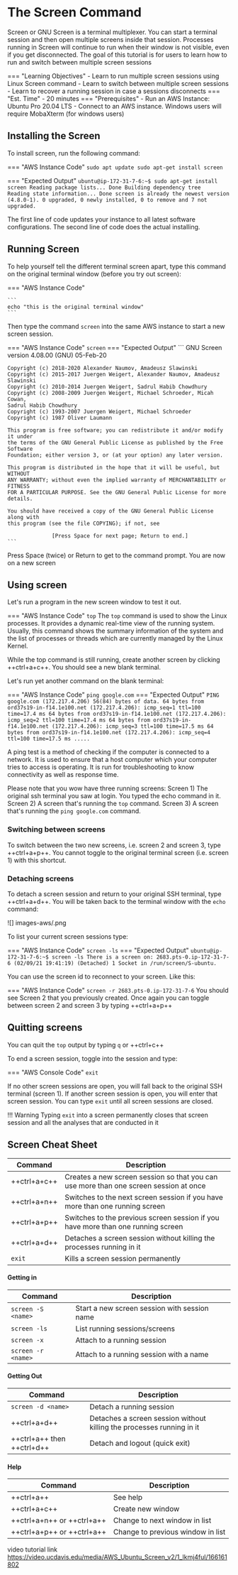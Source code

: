 # The Screen Command

Screen or GNU Screen is a terminal multiplexer. You can start a terminal session and then open multiple screens inside that session. Processes running in Screen will continue to run when their window is not visible, even if you get disconnected. The goal of this tutorial is for users to learn how to run and switch between multiple screen sessions

=== "Learning Objectives"
    - Learn to run multiple screen sessions using Linux Screen command
    - Learn to switch between multiple screen sessions
    - Learn to recover a running session in case a sessions disconnects
=== "Est. Time"
    - 20 minutes
=== "Prerequisites"
    - Run an AWS Instance: Ubuntu Pro 20.04 LTS
    - Connect to an AWS instance. Windows users will require MobaXterm (for windows users)


## Installing the Screen

To install screen, run the following command:

=== "AWS Instance Code"
    ```
    sudo apt update
    sudo apt-get install screen
    ```

=== "Expected Output"
    ```
    ubuntu@ip-172-31-7-6:~$ sudo apt-get install screen
    Reading package lists... Done
    Building dependency tree       
    Reading state information... Done
    screen is already the newest version (4.8.0-1).
    0 upgraded, 0 newly installed, 0 to remove and 7 not upgraded.
    ```

The first line of code updates your instance to all latest software configurations. The second line of code does the actual installing.

## Running Screen

To help yourself tell the different terminal screen apart, type this command on the original terminal window (before you try out screen):

=== "AWS Instance Code"

    ```
    echo "this is the original terminal window"
    ```


Then type the command `screen` into the same AWS instance to start a new screen session.

=== "AWS Instance Code"
    ```
    screen
    ```
=== "Expected Output"
    ```
    GNU Screen version 4.08.00 (GNU) 05-Feb-20

    Copyright (c) 2018-2020 Alexander Naumov, Amadeusz Slawinski
    Copyright (c) 2015-2017 Juergen Weigert, Alexander Naumov, Amadeusz Slawinski
    Copyright (c) 2010-2014 Juergen Weigert, Sadrul Habib Chowdhury
    Copyright (c) 2008-2009 Juergen Weigert, Michael Schroeder, Micah Cowan,
    Sadrul Habib Chowdhury
    Copyright (c) 1993-2007 Juergen Weigert, Michael Schroeder
    Copyright (c) 1987 Oliver Laumann

    This program is free software; you can redistribute it and/or modify it under
    the terms of the GNU General Public License as published by the Free Software
    Foundation; either version 3, or (at your option) any later version.

    This program is distributed in the hope that it will be useful, but WITHOUT
    ANY WARRANTY; without even the implied warranty of MERCHANTABILITY or FITNESS
    FOR A PARTICULAR PURPOSE. See the GNU General Public License for more details.

    You should have received a copy of the GNU General Public License along with
    this program (see the file COPYING); if not, see

                  [Press Space for next page; Return to end.]
    ```
Press Space (twice) or Return to get to the command prompt. You are now on a new screen

## Using screen

Let's run a program in the new screen window to test it out.

=== "AWS Instance Code"
    ```
    top
    ```
The `top` command is used to show the Linux processes. It provides a dynamic real-time view of the running system. Usually, this command shows the summary information of the system and the list of processes or threads which are currently managed by the Linux Kernel.

While the top command is still running, create another screen by clicking ++ctrl+a+c++. You should see a new blank terminal.

Let's run yet another command on the blank terminal:

=== "AWS Instance Code"
    ```
    ping google.com
    ```
=== "Expected Output"
    ```
    PING google.com (172.217.4.206) 56(84) bytes of data.
    64 bytes from ord37s19-in-f14.1e100.net (172.217.4.206): icmp_seq=1 ttl=100 time=17.4 ms
    64 bytes from ord37s19-in-f14.1e100.net (172.217.4.206): icmp_seq=2 ttl=100 time=17.4 ms
    64 bytes from ord37s19-in-f14.1e100.net (172.217.4.206): icmp_seq=3 ttl=100 time=17.5 ms
    64 bytes from ord37s19-in-f14.1e100.net (172.217.4.206): icmp_seq=4 ttl=100 time=17.5 ms
    .....
    ```

A ping test is a method of checking if the computer is connected to a network. It is used to ensure that a host computer which your computer tries to access is operating. It is run for troubleshooting to know connectivity as well as response time.

Please note that you wow have three running screens:
 Screen 1) The original ssh terminal you saw at login. You typed the echo command in it.
 Screen 2) A screen that's running the `top` command.
 Screen 3) A screen that's running the `ping google.com` command.

### Switching between screens

 To switch between the two new screens, i.e. screen 2 and screen 3, type ++ctrl+a+p++. You cannot toggle to the original terminal screen (i.e. screen 1) with this shortcut.

### Detaching screens

 To detach a screen session and return to your original SSH terminal, type ++ctrl+a+d++. You will be taken back to the terminal window with the `echo` command:

![] images-aws/.png

To list your current screen sessions type:

=== "AWS Instance Code"
    ```
    screen -ls
    ```
=== "Expected Output"
    ```
    ubuntu@ip-172-31-7-6:~$ screen -ls
    There is a screen on:
	   2683.pts-0.ip-172-31-7-6	(02/09/21 19:41:19)	(Detached)
     1 Socket in /run/screen/S-ubuntu.
    ```

You can use the screen id to reconnect to your screen. Like this:

=== "AWS Instance Code"
    ```
    screen -r 2683.pts-0.ip-172-31-7-6
    ```
You should see Screen 2 that you previously created. Once again you can toggle between screen 2 and screen 3 by typing ++ctrl+a+p++


## Quitting screens

You can quit the `top` output by typing `q` or ++ctrl+c++

To end a screen session, toggle into the session and type:

=== "AWS Console Code"
    ```
    exit
    ```

If no other screen sessions are open, you will fall back to the original SSH terminal (screen 1). If another screen session is open, you will enter that screen session. You can type `exit` until all screen sessions are closed.

!!! Warning
    Typing `exit` into a screen permanently closes that screen session and all the analyses that are conducted in it



## Screen Cheat Sheet

 Command | Description
--------|---------
++ctrl+a+c++ | Creates a new screen session so that you can use more than one screen session at once
++ctrl+a+n++ | Switches to the next screen session if you have more than one running screen
++ctrl+a+p++ | Switches to the previous screen session if you have more than one running screen
++ctrl+a+d++ | Detaches a screen session without killing the processes running in it
`exit`| Kills a screen session permanently

#### Getting in
Command | Description
--------|---------
`screen -S <name>` | Start a new screen session with session name
`screen -ls` | List running sessions/screens
`screen -x` | Attach to a running session
`screen -r <name>` |Attach to a running session with a name

#### Getting Out
Command | Description
--------|---------
`screen -d <name>` | Detach a running session
++ctrl+a+d++ | Detaches a screen session without killing the processes running in it
++ctrl+a++ then ++ctrl+d++| Detach and logout (quick exit)

#### Help
Command | Description
--------|---------
++ctrl+a++ | See help
++ctrl+a+c++ | Create new window
++ctrl+a+n++ or ++ctrl+a++ <space> | Change to next window in list
++ctrl+a+p++ or ++ctrl+a++ <backspace> | Change to previous window in list

video tutorial link
https://video.ucdavis.edu/media/AWS_Ubuntu_Screen_v2/1_lkmj4ful/166161802
